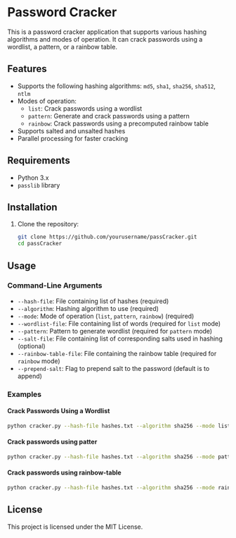 # Password Cracker

This is a password cracker application that supports various hashing algorithms and modes of operation. It can crack passwords using a wordlist, a pattern, or a rainbow table.

## Features

- Supports the following hashing algorithms: `md5`, `sha1`, `sha256`, `sha512`, `ntlm`
- Modes of operation:
  - `list`: Crack passwords using a wordlist
  - `pattern`: Generate and crack passwords using a pattern
  - `rainbow`: Crack passwords using a precomputed rainbow table
- Supports salted and unsalted hashes
- Parallel processing for faster cracking

## Requirements

- Python 3.x
- `passlib` library

## Installation

1. Clone the repository:
   ```bash
   git clone https://github.com/yourusername/passCracker.git
   cd passCracker

## Usage

### Command-Line Arguments

- `--hash-file`: File containing list of hashes (required)
- `--algorithm`: Hashing algorithm to use (required)
- `--mode`: Mode of operation (`list`, `pattern`, `rainbow`) (required)
- `--wordlist-file`: File containing list of words (required for `list` mode)
- `--pattern`: Pattern to generate wordlist (required for `pattern` mode)
- `--salt-file`: File containing list of corresponding salts used in hashing (optional)
- `--rainbow-table-file`: File containing the rainbow table (required for `rainbow` mode)
- `--prepend-salt`: Flag to prepend salt to the password (default is to append)

### Examples

#### Crack Passwords Using a Wordlist

```bash
python cracker.py --hash-file hashes.txt --algorithm sha256 --mode list --wordlist-file wordlist.txt
```
#### Crack passwords using patter
```bash
python cracker.py --hash-file hashes.txt --algorithm sha256 --mode pattern --pattern 'lllldd'
```
#### Crack passwords using rainbow-table
```bash
python cracker.py --hash-file hashes.txt --algorithm sha256 --mode rainbow --rainbow-table-file rainbow_table.txt
```
## License

This project is licensed under the MIT License.
